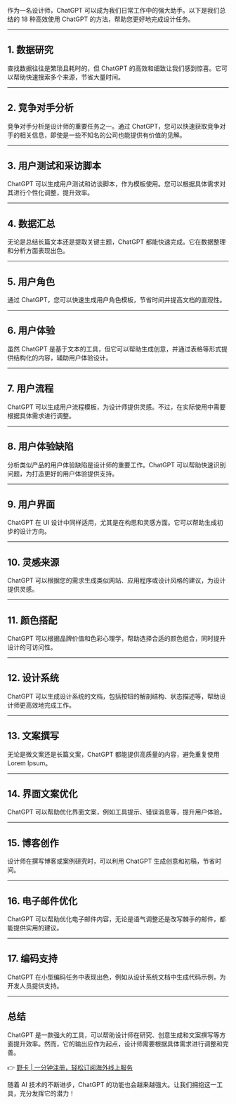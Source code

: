 作为一名设计师，ChatGPT 可以成为我们日常工作中的强大助手。以下是我们总结的 18 种高效使用 ChatGPT 的方法，帮助您更好地完成设计任务。

---

## 1. 数据研究

查找数据往往是繁琐且耗时的，但 ChatGPT 的高效和细致让我们感到惊喜。它可以帮助快速搜索多个来源，节省大量时间。

---

## 2. 竞争对手分析

竞争对手分析是设计师的重要任务之一。通过 ChatGPT，您可以快速获取竞争对手的相关信息，即使是一些不知名的公司也能提供有价值的见解。

---

## 3. 用户测试和采访脚本

ChatGPT 可以生成用户测试和访谈脚本，作为模板使用。您可以根据具体需求对其进行个性化调整，提升效率。

---

## 4. 数据汇总

无论是总结长篇文本还是提取关键主题，ChatGPT 都能快速完成。它在数据整理和分析方面表现出色。

---

## 5. 用户角色

通过 ChatGPT，您可以快速生成用户角色模板，节省时间并提高文档的直观性。

---

## 6. 用户体验

虽然 ChatGPT 是基于文本的工具，但它可以帮助生成创意，并通过表格等形式提供结构化的内容，辅助用户体验设计。

---

## 7. 用户流程

ChatGPT 可以生成用户流程模板，为设计师提供灵感。不过，在实际使用中需要根据具体需求进行调整。

---

## 8. 用户体验缺陷

分析类似产品的用户体验缺陷是设计师的重要工作。ChatGPT 可以帮助快速识别问题，为打造更好的用户体验提供支持。

---

## 9. 用户界面

ChatGPT 在 UI 设计中同样适用，尤其是在构思和灵感方面。它可以帮助生成初步的设计方向。

---

## 10. 灵感来源

ChatGPT 可以根据您的需求生成类似网站、应用程序或设计风格的建议，为设计提供灵感。

---

## 11. 颜色搭配

ChatGPT 可以根据品牌价值和色彩心理学，帮助选择合适的颜色组合，同时提升设计的可访问性。

---

## 12. 设计系统

ChatGPT 可以生成设计系统的文档，包括按钮的解剖结构、状态描述等，帮助设计师更高效地完成工作。

---

## 13. 文案撰写

无论是微文案还是长篇文案，ChatGPT 都能提供高质量的内容，避免重复使用 Lorem Ipsum。

---

## 14. 界面文案优化

ChatGPT 可以帮助优化界面文案，例如工具提示、错误消息等，提升用户体验。

---

## 15. 博客创作

设计师在撰写博客或案例研究时，可以利用 ChatGPT 生成创意和初稿，节省时间。

---

## 16. 电子邮件优化

ChatGPT 可以帮助优化电子邮件内容，无论是语气调整还是改写棘手的邮件，都能提供实用的建议。

---

## 17. 编码支持

ChatGPT 在小型编码任务中表现出色，例如从设计系统文档中生成代码示例，为开发人员提供支持。

---

## 总结

ChatGPT 是一款强大的工具，可以帮助设计师在研究、创意生成和文案撰写等方面提升效率。然而，它的输出应作为起点，设计师需要根据具体需求进行调整和完善。

👉 [野卡 | 一分钟注册，轻松订阅海外线上服务](https://bit.ly/bewildcard)

随着 AI 技术的不断进步，ChatGPT 的功能也会越来越强大。让我们拥抱这一工具，充分发挥它的潜力！